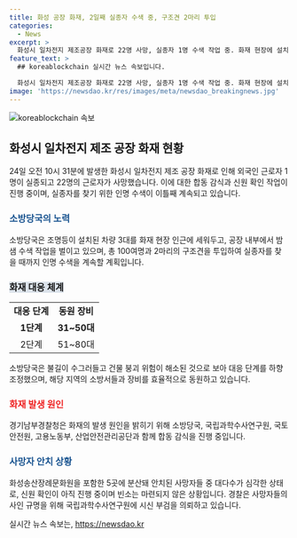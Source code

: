 ```yaml
---
title: 화성 공장 화재, 2일째 실종자 수색 중, 구조견 2마리 투입
categories:
  - News
excerpt: >
  화성시 일차전지 제조공장 화재로 22명 사망, 실종자 1명 수색 작업 중. 화재 현장에 설치된 조명차 3대로 밤샘 수색 작업 중. 경기도소방재난본부, 건물 붕괴 위험 해소로 비상 발령 해제. 화재는 화성시 서신면에서 발생해, 외국인 근로자 20명 피해. 근로자들의 출입 동선 미숙으로 피해 확대. 경찰 등 감식을 통해 신원 확인되지 않은 사망자들의 빈소 마련 못 해.
feature_text: >
  ## koreablockchain 실시간 뉴스 속보입니다.

  화성시 일차전지 제조공장 화재로 22명 사망, 실종자 1명 수색 작업 중. 화재 현장에 설치된 조명차 3대로 밤샘 수색 작업 중. 경기도소방재난본부, 건물 붕괴 위험 해소로 비상 발령 해제. 화재는 화성시 서신면에서 발생해, 외국인 근로자 20명 피해. 근로자들의 출입 동선 미숙으로 피해 확대. 경찰 등 감식을 통해 신원 확인되지 않은 사망자들의 빈소 마련 못 해.
image: 'https://newsdao.kr/res/images/meta/newsdao_breakingnews.jpg'
---
```


<p><img src="https://newsdao.kr/res/images/meta/newsdao_breakingnews.jpg" alt="koreablockchain 속보" /></p>

<h2 data-ke-size="size26">화성시 일차전지 제조 공장 화재 현황</h2>

<p data-ke-size="size16">24일 오전 10시 31분에 발생한 화성시 일차전지 제조 공장 화재로 인해 외국인 근로자 1명이 실종되고 22명의 근로자가 사망했습니다. 이에 대한 합동 감식과 신원 확인 작업이 진행 중이며, 실종자를 찾기 위한 인명 수색이 이틀째 계속되고 있습니다.</p>

<h3><b><span style="color: #1a5490;">소방당국의 노력</span></b></h3>

<p data-ke-size="size16">소방당국은 조명등이 설치된 차량 3대를 화재 현장 인근에 세워두고, 공장 내부에서 밤샘 수색 작업을 벌이고 있으며, 총 100여명과 2마리의 구조견을 투입하여 실종자를 찾을 때까지 인명 수색을 계속할 계획입니다.</p>

<h3><b><span style="background-color: #21538527;">화재 대응 체계</span></b></h3>

<table>
    <tr>
        <td style="text-align: center; height: 17px;"><b>대응 단계</b></td>
        <td style="text-align: center; height: 17px;"><b>동원 장비</b></td>
    </tr>
    <tr>
        <td style="text-align: center; height: 17px;"><b>1단계</b></td>
        <td style="text-align: center; height: 17px;"><b>31~50대</b></td>
    </tr>
    <tr>
        <td style="text-align: center; height: 17px;">2단계</td>
        <td style="text-align: center; height: 17px;">51~80대</td>
    </tr>
</table>

<p data-ke-size="size16">소방당국은 불길이 수그러들고 건물 붕괴 위험이 해소된 것으로 보아 대응 단계를 하향 조정했으며, 해당 지역의 소방서들과 장비를 효율적으로 동원하고 있습니다.</p>

<h3><b><span style="color: #ee2323;">화재 발생 원인</span></b></h3>

<p data-ke-size="size16">경기남부경찰청은 화재의 발생 원인을 밝히기 위해 소방당국, 국립과학수사연구원, 국토안전원, 고용노동부, 산업안전관리공단과 함께 합동 감식을 진행 중입니다.</p>

<h3><b><span style="color: #1a5490;">사망자 안치 상황</span></b></h3>

<p data-ke-size="size16">화성송산장례문화원을 포함한 5곳에 분산돼 안치된 사망자들 중 대다수가 심각한 상태로, 신원 확인이 아직 진행 중이며 빈소는 마련되지 않은 상황입니다. 경찰은 사망자들의 사인 규명을 위해 국립과학수사연구원에 시신 부검을 의뢰하고 있습니다.</p>
실시간 뉴스 속보는, <a href="https://newsdao.kr" rel="dofollow">https://newsdao.kr</a>


